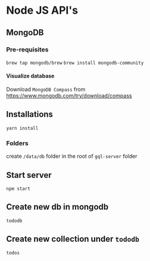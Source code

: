 # Node JS API's

## MongoDB

### Pre-requisites

`brew tap mongodb/brew`
`brew install mongodb-community`

#### Visualize database

Download `MongoDB Compass` from https://www.mongodb.com/try/download/compass

## Installations

`yarn install`

### Folders

create `/data/db` folder in the root of `gql-server` folder

## Start server

`npm start`

## Create new db in mongodb

`tododb`

## Create new collection under `tododb`

`todos`
